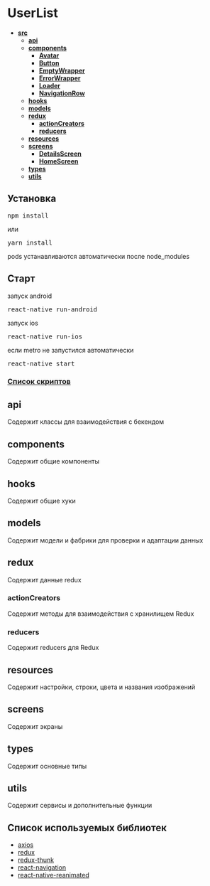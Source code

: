 # UserList


<!-- tree generated by markdown-notes-tree starts here -->

- [**src**](src)
    - [**api**](src/api)
    - [**components**](src/components)
        - [**Avatar**](src/components/Avatar)
        - [**Button**](src/components/Button)
        - [**EmptyWrapper**](src/components/EmptyWrapper)
        - [**ErrorWrapper**](src/components/ErrorWrapper)
        - [**Loader**](src/components/Loader)
        - [**NavigationRow**](src/components/NavigationRow)
    - [**hooks**](src/hooks)
    - [**models**](src/models)
    - [**redux**](src/redux)
        - [**actionCreators**](src/redux/actionCreators)
        - [**reducers**](src/redux/reducers)
    - [**resources**](src/resources)
    - [**screens**](src/screens)
        - [**DetailsScreen**](src/screens/DetailsScreen)
        - [**HomeScreen**](src/screens/HomeScreen)
    - [**types**](src/types)
    - [**utils**](src/utils)

<!-- tree generated by markdown-notes-tree ends here -->

## Установка

<pre>npm install</pre>
или
<pre>yarn install</pre>

pods устанавливаются автоматически после node_modules

## Старт

запуск android
<pre>react-native run-android</pre>
запуск ios
<pre>react-native run-ios</pre>

если metro не запустился автоматически
<pre>react-native start</pre>

### [Список скриптов](package.json)

## api

Содержит классы для взаимодействия с бекендом

## components

Содержит общие компоненты 

## hooks

Содержит общие хуки

## models

Содержит модели и фабрики для проверки и адаптации данных 

## redux

Содержит данные redux

### actionCreators

Содержит методы для взаимодействия с хранилищем Redux

### reducers

Содержит reducers для Redux

## resources

Содержит настройки, строки, цвета и названия изображений

## screens

Содержит экраны


## types

Содержит основные типы

## utils

Содержит сервисы и дополнительные функции

## Список используемых библиотек

- [axios](https://github.com/axios/axios)
- [redux](https://github.com/reduxjs/redux)
- [redux-thunk](https://github.com/reduxjs/redux-thunk)
- [react-navigation](https://github.com/react-navigation/react-navigation)
- [react-native-reanimated](https://github.com/software-mansion/react-native-reanimated)
